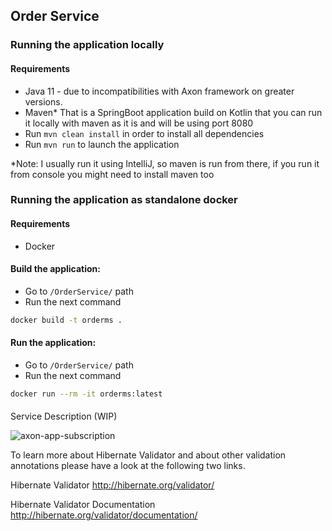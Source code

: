 ## Order Service

### Running the application locally
#### Requirements
- Java 11 - due to incompatibilities with Axon framework on greater versions.
- Maven*
That is a SpringBoot application build on Kotlin that you can run it locally with maven as it is and will be using port 8080
- Run `mvn clean install` in order to install all dependencies
- Run `mvn run` to launch the application

*Note: I usually run it using IntelliJ, so maven is run from there, if you run it from console you might need to install maven too 

### Running the application as standalone docker
#### Requirements
- Docker

#### Build the application:
- Go to `/OrderService/` path
- Run the next command
```bash
docker build -t orderms .
```
####


#### Run the application:
- Go to `/OrderService/` path
- Run the next command
```bash
docker run --rm -it orderms:latest
```
####

Service Description (WIP)


<img src="./docs/command-api.png" alt="axon-app-subscription" />

To learn more about Hibernate Validator and about other validation annotations please have a look at the following two links.

Hibernate Validator
http://hibernate.org/validator/

Hibernate Validator Documentation
http://hibernate.org/validator/documentation/